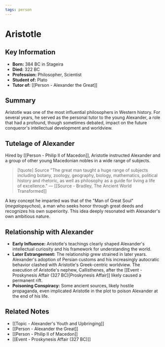 ```yaml
---
tags: person
---
```


# Aristotle

## Key Information
- **Born:** 384 BC in Stageira
- **Died:** 322 BC
- **Profession:** Philosopher, Scientist
- **Student of:** Plato
- **Tutor of:** [[Person - Alexander the Great]]

## Summary
Aristotle was one of the most influential philosophers in Western history. For several years, he served as the personal tutor to the young Alexander, a role that had a profound, though sometimes debated, impact on the future conqueror's intellectual development and worldview.

## Tutelage of Alexander
Hired by [[Person - Philip II of Macedon]], Aristotle instructed Alexander and a group of other young Macedonian nobles in a wide range of subjects.

> [!quote] Source
> "The great man taught a huge range of subjects including botany, zoology, geography, biology, mathematics, political history and rhetoric, as well as philosophy as a guide for living a life of excellence."
> — [[Source - Bradley, The Ancient World Transformed]]

A key concept he imparted was that of the "Man of Great Soul" (*megalopsychos*), a man who seeks honor through great deeds and recognizes his own superiority. This idea deeply resonated with Alexander's own ambitious nature.

## Relationship with Alexander
- **Early Influence:** Aristotle's teachings clearly shaped Alexander's intellectual curiosity and his framework for understanding the world.
- **Later Estrangement:** The relationship grew strained in later years. Alexander's adoption of Persian customs and his increasingly autocratic behavior clashed with Aristotle's Greek-centric worldview. The execution of Aristotle's nephew, Callisthenes, after the [[Event - Proskynesis Affair (327 BC)|Proskynesis Affair]] likely caused a permanent rift.
- **Poisoning Conspiracy:** Some ancient sources, likely hostile propaganda, even implicated Aristotle in the plot to poison Alexander at the end of his life.

## Related Notes
- [[Topic - Alexander's Youth and Upbringing]]
- [[Person - Alexander the Great]]
- [[Person - Philip II of Macedon]]
- [[Event - Proskynesis Affair (327 BC)]]
